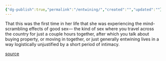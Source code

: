 ```yaml
---
{"dg-publish":true,"permalink":"/entwining/","created":"","updated":""}
---
```


That this was the first time in her life that she was experiencing the mind-scrambling effects of good sex— the kind of sex where you travel across the country for just a couple hours together, after which you talk about buying property, or moving in together, or just generally entwining lives in a way logistically unjustified by a short period of intimacy.

[source](https://www.goodreads.com/book/show/48890225-detransition-baby)
